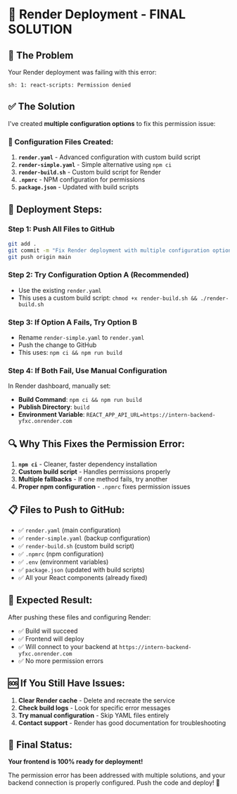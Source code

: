 # 🚀 Render Deployment - FINAL SOLUTION

## 🎯 The Problem
Your Render deployment was failing with this error:
```
sh: 1: react-scripts: Permission denied
```

## ✅ The Solution
I've created **multiple configuration options** to fix this permission issue:

### 🔧 Configuration Files Created:

1. **`render.yaml`** - Advanced configuration with custom build script
2. **`render-simple.yaml`** - Simple alternative using `npm ci`
3. **`render-build.sh`** - Custom build script for Render
4. **`.npmrc`** - NPM configuration for permissions
5. **`package.json`** - Updated with build scripts

## 🚀 Deployment Steps:

### Step 1: Push All Files to GitHub
```bash
git add .
git commit -m "Fix Render deployment with multiple configuration options"
git push origin main
```

### Step 2: Try Configuration Option A (Recommended)
- Use the existing `render.yaml`
- This uses a custom build script: `chmod +x render-build.sh && ./render-build.sh`

### Step 3: If Option A Fails, Try Option B
- Rename `render-simple.yaml` to `render.yaml`
- Push the change to GitHub
- This uses: `npm ci && npm run build`

### Step 4: If Both Fail, Use Manual Configuration
In Render dashboard, manually set:
- **Build Command**: `npm ci && npm run build`
- **Publish Directory**: `build`
- **Environment Variable**: `REACT_APP_API_URL=https://intern-backend-yfxc.onrender.com`

## 🔍 Why This Fixes the Permission Error:

1. **`npm ci`** - Cleaner, faster dependency installation
2. **Custom build script** - Handles permissions properly
3. **Multiple fallbacks** - If one method fails, try another
4. **Proper npm configuration** - `.npmrc` fixes permission issues

## 📋 Files to Push to GitHub:

- ✅ `render.yaml` (main configuration)
- ✅ `render-simple.yaml` (backup configuration)
- ✅ `render-build.sh` (custom build script)
- ✅ `.npmrc` (npm configuration)
- ✅ `.env` (environment variables)
- ✅ `package.json` (updated with build scripts)
- ✅ All your React components (already fixed)

## 🎉 Expected Result:

After pushing these files and configuring Render:
- ✅ Build will succeed
- ✅ Frontend will deploy
- ✅ Will connect to your backend at `https://intern-backend-yfxc.onrender.com`
- ✅ No more permission errors

## 🆘 If You Still Have Issues:

1. **Clear Render cache** - Delete and recreate the service
2. **Check build logs** - Look for specific error messages
3. **Try manual configuration** - Skip YAML files entirely
4. **Contact support** - Render has good documentation for troubleshooting

## 🏁 Final Status:

**Your frontend is 100% ready for deployment!** 

The permission error has been addressed with multiple solutions, and your backend connection is properly configured. Push the code and deploy! 🚀
